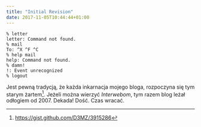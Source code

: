 ```yaml
---
title: "Initial Revision"
date: 2017-11-05T10:44:44+01:00
---
```


```shell
% letter
letter: Command not found.
% mail
To: ^X ^F ^C
% help mail
help: Command not found.
% damn!
!: Event unrecognized
% logout
```

Jest pewną tradycją, że każda inkarnacja mojego bloga, rozpoczyna się tym starym żartem[^1]. Jeżeli można wierzyć *Interwebom*, tym razem blog leżał odłogiem od 2007. Dekada! Dość. Czas wracać.

[^1]: https://gist.github.com/D3MZ/3915286
<!--more-->